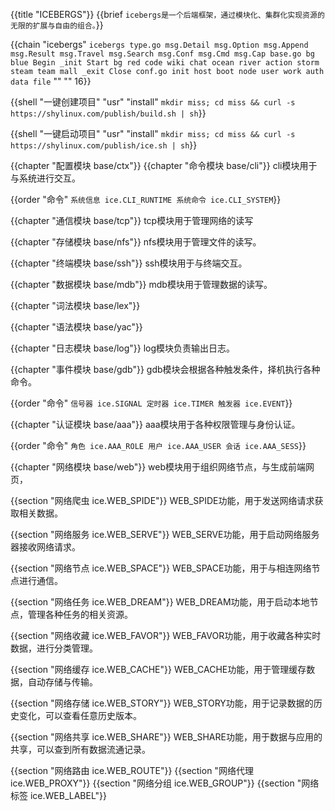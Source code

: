 {{title "ICEBERGS"}}
{{brief `icebergs是一个后端框架，通过模块化、集群化实现资源的无限的扩展与自由的组合。`}}

{{chain "icebergs" `
icebergs
    type.go
        msg.Detail
        msg.Option
        msg.Append
        msg.Result
        msg.Travel
        msg.Search
        msg.Conf
        msg.Cmd
        msg.Cap
    base.go bg blue
        Begin
        _init
        Start bg red
            code
            wiki
            chat
                ocean
                river
                action
                storm
                steam
            team
            mall
        _exit
        Close
    conf.go
        init
        host
        boot
        node
        user
        work
        auth
        data
        file
` "" "" 16}}

{{shell "一键创建项目" "usr" "install" `mkdir miss; cd miss && curl -s https://shylinux.com/publish/build.sh | sh`}}

{{shell "一键启动项目" "usr" "install" `mkdir miss; cd miss && curl -s https://shylinux.com/publish/ice.sh | sh`}}

{{chapter "配置模块 base/ctx"}}
{{chapter "命令模块 base/cli"}}
cli模块用于与系统进行交互。

{{order "命令" `
系统信息 ice.CLI_RUNTIME
系统命令 ice.CLI_SYSTEM
`}}

{{chapter "通信模块 base/tcp"}}
tcp模块用于管理网络的读写

{{chapter "存储模块 base/nfs"}}
nfs模块用于管理文件的读写。

{{chapter "终端模块 base/ssh"}}
ssh模块用于与终端交互。

{{chapter "数据模块 base/mdb"}}
mdb模块用于管理数据的读写。

{{chapter "词法模块 base/lex"}}

{{chapter "语法模块 base/yac"}}

{{chapter "日志模块 base/log"}}
log模块负责输出日志。

{{chapter "事件模块 base/gdb"}}
gdb模块会根据各种触发条件，择机执行各种命令。

{{order "命令" `
信号器 ice.SIGNAL
定时器 ice.TIMER
触发器 ice.EVENT
`}}

{{chapter "认证模块 base/aaa"}}
aaa模块用于各种权限管理与身份认证。

{{order "命令" `
角色 ice.AAA_ROLE
用户 ice.AAA_USER
会话 ice.AAA_SESS
`}}

{{chapter "网络模块 base/web"}}
web模块用于组织网络节点，与生成前端网页，

{{section "网络爬虫 ice.WEB_SPIDE"}}
WEB_SPIDE功能，用于发送网络请求获取相关数据。

{{section "网络服务 ice.WEB_SERVE"}}
WEB_SERVE功能，用于启动网络服务器接收网络请求。

{{section "网络节点 ice.WEB_SPACE"}}
WEB_SPACE功能，用于与相连网络节点进行通信。

{{section "网络任务 ice.WEB_DREAM"}}
WEB_DREAM功能，用于启动本地节点，管理各种任务的相关资源。

{{section "网络收藏 ice.WEB_FAVOR"}}
WEB_FAVOR功能，用于收藏各种实时数据，进行分类管理。

{{section "网络缓存 ice.WEB_CACHE"}}
WEB_CACHE功能，用于管理缓存数据，自动存储与传输。

{{section "网络存储 ice.WEB_STORY"}}
WEB_STORY功能，用于记录数据的历史变化，可以查看任意历史版本。

{{section "网络共享 ice.WEB_SHARE"}}
WEB_SHARE功能，用于数据与应用的共享，可以查到所有数据流通记录。

{{section "网络路由 ice.WEB_ROUTE"}}
{{section "网络代理 ice.WEB_PROXY"}}
{{section "网络分组 ice.WEB_GROUP"}}
{{section "网络标签 ice.WEB_LABEL"}}

